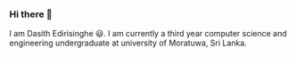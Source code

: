 ### Hi there 👋

I am Dasith Edirisinghe :smiley:. I am currently a third year computer science and engineering undergraduate at university of Moratuwa, Sri Lanka.

